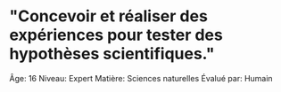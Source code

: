 # "Concevoir et réaliser des expériences pour tester des hypothèses scientifiques."

Âge: 16
Niveau: Expert
Matière: Sciences naturelles
Évalué par: Humain